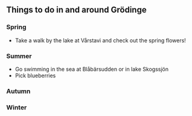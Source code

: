 ## Things to do in and around Grödinge
### Spring
- Take a walk by the lake at Vårstavi and check out the spring flowers!
### Summer
- Go swimming in the sea at Blåbärsudden or in lake Skogssjön
- Pick blueberries
### Autumn
### Winter
